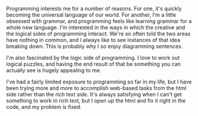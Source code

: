 Programming interests me for a number of reasons. For one, it's quickly becoming the universal language of our world. For another, I'm a little obsessed with grammar, and programming feels like learning grammar for a whole new language. I'm interested in the ways in which the creative and the logical sides of programming interact. We're so often told the two areas have nothing in common, and I always like to see instances of that idea breaking down. This is probably why I so enjoy diagramming sentences.

I'm also fascinated by the logic side of programming. I love to work out logical puzzles, and having the end result of that be something you can actually see is hugely appealing to me.

I've had a fairly limited exposure to programming so far in my life, but I have been trying more and more to accomplish web-based tasks from the html side rather than the rich text side.  It's always satisfying when I can't get something to work in rich text, but I open up the html and fix it right in the code, and my problem is fixed.
